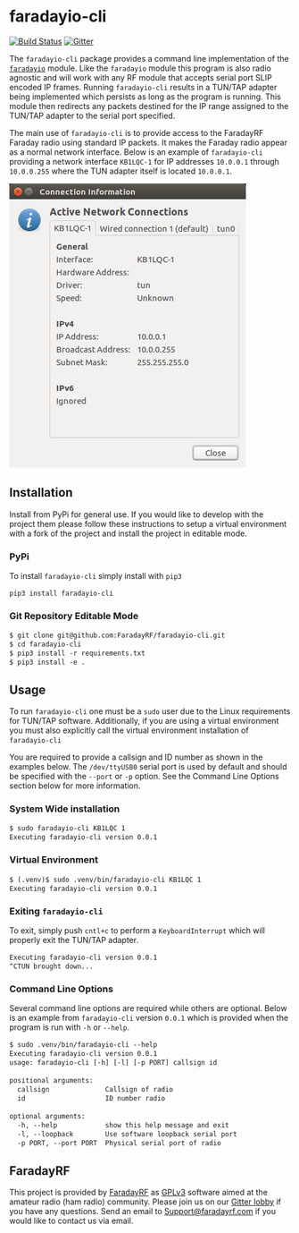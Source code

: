 # faradayio-cli
[![Build Status](https://travis-ci.org/FaradayRF/faradayio-cli.svg?branch=master)](https://travis-ci.org/FaradayRF/faradayio-cli) [![Gitter](https://img.shields.io/gitter/room/nwjs/nw.js.svg)](https://gitter.im/FaradayRF/Lobby)

The `faradayio-cli` package provides a command line implementation of the [`faradayio`](https://github.com/FaradayRF/faradayio) module. Like the `faradayio` module this program is also radio agnostic and will work with any RF module that accepts serial port SLIP encoded IP frames. Running `faradayio-cli` results in a TUN/TAP adapter being implemented which persists as long as the program is running. This module then redirects any packets destined for the IP range assigned to the TUN/TAP adapter to the serial port specified.

The main use of `faradayio-cli` is to provide access to the FaradayRF Faraday radio using standard IP packets. It makes the Faraday radio appear as a normal network interface. Below is an example of `faradayio-cli` providing a network interface `KB1LQC-1` for IP addresses `10.0.0.1` through `10.0.0.255` where the TUN adapter itself is located `10.0.0.1`.

![](docs/images/ubuntuConnectionInfo.png)
## Installation
Install from PyPi for general use. If you would like to develop with the project them please follow these instructions to setup a virtual environment with a fork of the project and install the project in editable mode.
### PyPi
To install `faradayio-cli` simply install with `pip3`
```
pip3 install faradayio-cli
```
### Git Repository Editable Mode
```
$ git clone git@github.com:FaradayRF/faradayio-cli.git
$ cd faradayio-cli
$ pip3 install -r requirements.txt
$ pip3 install -e .
```
## Usage
To run `faradayio-cli` one must be a `sudo` user due to the Linux requirements for TUN/TAP software. Additionally, if you are using a virtual environment you must also explicitly call the virtual environment installation of `faradayio-cli`

You are required to provide a callsign and ID number as shown in the examples below. The `/dev/ttyUSB0` serial port is used by default and should be specified with the `--port` or `-p` option. See the Command Line Options section below for more information.
### System Wide installation
```
$ sudo faradayio-cli KB1LQC 1
Executing faradayio-cli version 0.0.1
```
### Virtual Environment
```
$ (.venv)$ sudo .venv/bin/faradayio-cli KB1LQC 1
Executing faradayio-cli version 0.0.1
```
### Exiting `faradayio-cli`
To exit, simply push `cntl+c` to perform a `KeyboardInterrupt` which will properly exit the TUN/TAP adapter.
```
Executing faradayio-cli version 0.0.1
^CTUN brought down...
```
### Command Line Options
Several command line options are required while others are optional. Below is an example from `faradayio-cli` version `0.0.1` which is provided when the program is run with `-h` or `--help`.
```
$ sudo .venv/bin/faradayio-cli --help
Executing faradayio-cli version 0.0.1
usage: faradayio-cli [-h] [-l] [-p PORT] callsign id

positional arguments:
  callsign              Callsign of radio
  id                    ID number radio

optional arguments:
  -h, --help            show this help message and exit
  -l, --loopback        Use software loopback serial port
  -p PORT, --port PORT  Physical serial port of radio
```
## FaradayRF
This project is provided by [FaradayRF](https://www.faradayrf.com) as [GPLv3](https://github.com/FaradayRF/faradayio/blob/master/LICENSE) software aimed at the amateur radio (ham radio) community. Please join us on our [Gitter lobby](https://gitter.im/FaradayRF/Lobby) if you have any questions. Send an email to [Support@faradayrf.com](Support@faradayrf.com) if you would like to contact us via email.
